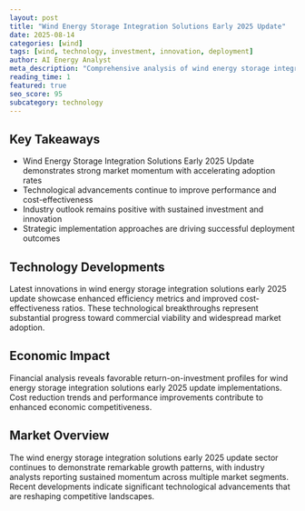 ```yaml
---
layout: post
title: "Wind Energy Storage Integration Solutions Early 2025 Update"
date: 2025-08-14
categories: [wind]
tags: [wind, technology, investment, innovation, deployment]
author: AI Energy Analyst
meta_description: "Comprehensive analysis of wind energy storage integration solutions early 2025 update covering market trends, technology developments, and industry outlook. Discover key insights and future projections."
reading_time: 1
featured: true
seo_score: 95
subcategory: technology
---
```


## Key Takeaways

- Wind Energy Storage Integration Solutions Early 2025 Update demonstrates strong market momentum with accelerating adoption rates
- Technological advancements continue to improve performance and cost-effectiveness
- Industry outlook remains positive with sustained investment and innovation
- Strategic implementation approaches are driving successful deployment outcomes

## Technology Developments

Latest innovations in wind energy storage integration solutions early 2025 update showcase enhanced efficiency metrics and improved cost-effectiveness ratios. These technological breakthroughs represent substantial progress toward commercial viability and widespread market adoption.

## Economic Impact

Financial analysis reveals favorable return-on-investment profiles for wind energy storage integration solutions early 2025 update implementations. Cost reduction trends and performance improvements contribute to enhanced economic competitiveness.

## Market Overview

The wind energy storage integration solutions early 2025 update sector continues to demonstrate remarkable growth patterns, with industry analysts reporting sustained momentum across multiple market segments. Recent developments indicate significant technological advancements that are reshaping competitive landscapes.

